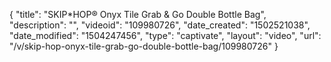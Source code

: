 {
    "title": "SKIP*HOP&reg; Onyx Tile Grab &amp; Go Double Bottle Bag",
    "description": "",
    "videoid": "109980726",
    "date_created": "1502521038",
    "date_modified": "1504247456",
    "type": "captivate",
    "layout": "video",
    "url": "\/v\/skip-hop-onyx-tile-grab-go-double-bottle-bag\/109980726"
}
